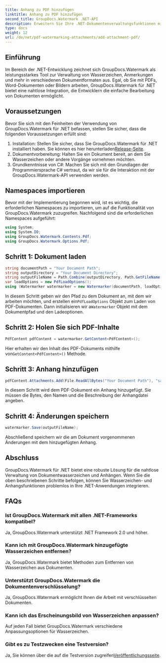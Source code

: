 ```yaml
---
title: Anhang zu PDF hinzufügen
linktitle: Anhang zu PDF hinzufügen
second_title: GroupDocs.Watermark .NET-API
description: Erweitern Sie Ihre .NET-Dokumentenverwaltungsfunktionen mit GroupDocs.Watermark für eine nahtlose Wasserzeichen- und Anhangsverarbeitung.
type: docs
weight: 12
url: /de/net/pdf-watermarking-attachments/add-attachment-pdf/
---
```

## Einführung
Im Bereich der .NET-Entwicklung zeichnet sich GroupDocs.Watermark als leistungsstarkes Tool zur Verwaltung von Wasserzeichen, Anmerkungen und mehr in verschiedenen Dokumentformaten aus. Egal, ob Sie mit PDFs, Word-Dokumenten oder Bildern arbeiten, GroupDocs.Watermark für .NET bietet eine nahtlose Integration, die Entwicklern die einfache Bearbeitung von Dokumenten ermöglicht.
## Voraussetzungen
Bevor Sie sich mit den Feinheiten der Verwendung von GroupDocs.Watermark für .NET befassen, stellen Sie sicher, dass die folgenden Voraussetzungen erfüllt sind:
1.  Installation: Stellen Sie sicher, dass Sie GroupDocs.Watermark für .NET installiert haben. Sie können es hier herunterladen[Release-Seite](https://releases.groupdocs.com/Watermark/net/).
2. Dokumentvorbereitung: Halten Sie ein Dokument bereit, an dem Sie Wasserzeichen oder andere Vorgänge vornehmen möchten.
3. Grundkenntnisse von C#: Machen Sie sich mit den Grundlagen der Programmiersprache C# vertraut, da wir sie für die Interaktion mit der GroupDocs.Watermark-API verwenden werden.

## Namespaces importieren
Bevor mit der Implementierung begonnen wird, ist es wichtig, die erforderlichen Namespaces zu importieren, um auf die Funktionalität von GroupDocs.Watermark zuzugreifen. Nachfolgend sind die erforderlichen Namespaces aufgeführt:
```csharp
using System;
using System.IO;
using GroupDocs.Watermark.Contents.Pdf;
using GroupDocs.Watermark.Options.Pdf;
```
## Schritt 1: Dokument laden
```csharp
string documentPath = "Your Document Path";
string outputDirectory = "Your Document Directory";
string outputFileName = Path.Combine(outputDirectory, Path.GetFileName(documentPath));
var loadOptions = new PdfLoadOptions();
using (Watermarker watermarker = new Watermarker(documentPath, loadOptions))
```
 In diesem Schritt geben wir den Pfad zu dem Dokument an, mit dem wir arbeiten möchten, und erstellen ein`PdfLoadOptions` Objekt zum Laden von PDF-Dokumenten. Dann initialisieren wir a`Watermarker` Objekt mit dem Dokumentpfad und den Ladeoptionen.
## Schritt 2: Holen Sie sich PDF-Inhalte
```csharp
PdfContent pdfContent = watermarker.GetContent<PdfContent>();
```
 Hier erhalten wir den Inhalt des PDF-Dokuments mithilfe von`GetContent<PdfContent>()` Methode.
## Schritt 3: Anhang hinzufügen
```csharp
pdfContent.Attachments.Add(File.ReadAllBytes("Your Document Path"), "sample doc", "sample doc as attachment");
```
In diesem Schritt wird dem PDF-Dokument ein Anhang hinzugefügt. Sie müssen die Bytes, den Namen und die Beschreibung der Anhangdatei angeben.
## Schritt 4: Änderungen speichern
```csharp
watermarker.Save(outputFileName);
```
Abschließend speichern wir die am Dokument vorgenommenen Änderungen mit dem hinzugefügten Anhang.

## Abschluss
GroupDocs.Watermark für .NET bietet eine robuste Lösung für die nahtlose Verwaltung von Dokumentwasserzeichen und Anhängen. Wenn Sie die oben beschriebenen Schritte befolgen, können Sie Wasserzeichen- und Anhangsfunktionen problemlos in Ihre .NET-Anwendungen integrieren.
## FAQs
### Ist GroupDocs.Watermark mit allen .NET-Frameworks kompatibel?
Ja, GroupDocs.Watermark unterstützt .NET Framework 2.0 und höher.
### Kann ich mit GroupDocs.Watermark hinzugefügte Wasserzeichen entfernen?
Ja, GroupDocs.Watermark bietet Methoden zum Entfernen von Wasserzeichen aus Dokumenten.
### Unterstützt GroupDocs.Watermark die Dokumentenverschlüsselung?
Ja, GroupDocs.Watermark ermöglicht Ihnen die Arbeit mit verschlüsselten Dokumenten.
### Kann ich das Erscheinungsbild von Wasserzeichen anpassen?
Auf jeden Fall bietet GroupDocs.Watermark verschiedene Anpassungsoptionen für Wasserzeichen.
### Gibt es zu Testzwecken eine Testversion?
 Ja, Sie können über die auf die Testversion zugreifen[Veröffentlichungsseite](https://releases.groupdocs.com/).